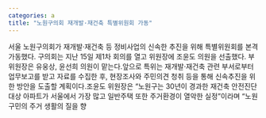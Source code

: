 ```yaml
---
categories: a
title: "노원구의회 재개발·재건축 특별위원회 가동"
---
```

서울 노원구의회가 재개발·재건축 등 정비사업의 신속한 추진을 위해 특별위원회를 본격 가동했다. 구의회는 지난 15일 제1차 회의를 열고 위원장에 조윤도 의원을 선출했다. 부위원장은 유웅상, 윤선희 의원이 맡는다.앞으로 특위는 재개발·재건축 관련 부서로부터 업무보고를 받고 자료를 수집한 후, 현장조사와 주민의견 청취 등을 통해 신속추진을 위한 방안을 도출할 계획이다.조윤도 위원장은 “노원구는 30년이 경과한 재건축 안전진단 대상 아파트가 서울에서 가장 많고 일반주택 또한 주거환경이 열악한 실정”이라며 “노원구민의 주거 생활의 질을 향